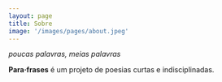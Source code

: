 ```yaml
---
layout: page
title: Sobre
image: '/images/pages/about.jpeg'
---
```


*poucas palavras, meias palavras*

**Para&middot;frases** é um projeto de poesias curtas e indisciplinadas.
